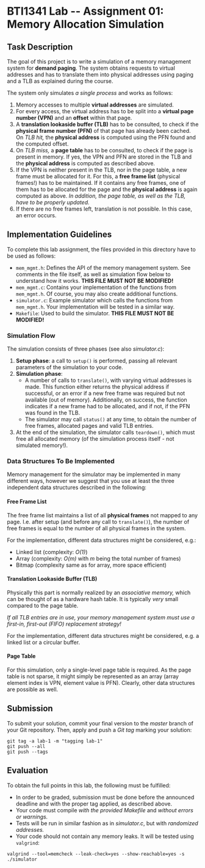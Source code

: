 # BTI1341 Lab -- Assignment 01: Memory Allocation Simulation

## Task Description

The goal of this project is to write a simulation of a memory management system
for **demand paging**. The system obtains requests to virtual addresses and has
to translate them into physical addresses using paging and a TLB as explained
during the course.

The system only simulates *a single process* and works as follows:

1. Memory accesses to multiple **virtual addresses** are simulated.
2. For every access, the virtual address has to be split into a **virtual page
   number (VPN)** and an **offset** within that page.
3. A **translation lookaside buffer (TLB)** has to be consulted, to check if the
   **physical frame number (PFN)** of that page has already been cached. On *TLB
   hit,* the **physical address** is computed using the PFN found and the
   computed offset.
4. On *TLB miss,* a **page table** has to be consulted, to check if the page is
   present in memory. If yes, the VPN and PFN are stored in the TLB and the
   **physical address** is computed as described above.
5. If the VPN is neither present in the TLB, nor in the page table, a new frame
   must be allocated for it. For this, a **free frame list** (physical frames!)
   has to be maintained. If it contains any free frames, one of them has to be
   allocated for the page and the **physical address** is again computed as
   above. *In addition, the page table, as well as the TLB, have to be properly
   updated.*
6. If there are no free frames left, translation is not possible. In this case,
   an error occurs.

## Implementation Guidelines

To complete this lab assignment, the files provided in this directory have to be
used as follows:

* ```mem_mgmt.h```: Defines the API of the memory management system. See
  comments in the file itself, as well as simulation flow below to understand
  how it works. **THIS FILE MUST NOT BE MODIFIED!**
* ```mem_mgmt.c```: Contains your implementation of the functions from
  ```mem_mgmt.h```. Of course, you may also create additional functions.
* ```simulator.c```: Example simulator which calls the functions from
  ```mem_mgmt.h```. Your implementation will be tested in a similar way.
* ```Makefile```: Used to build the simulator. **THIS FILE MUST NOT BE
  MODIFIED!**

### Simulation Flow

The simulation consists of three phases (see also *simulator.c*):

1. **Setup phase**: a call to ```setup()``` is performed, passing all relevant
   parameters of the simulation to your code.
2. **Simulation phase**:
   * A number of calls to ```translate()```, with varying virtual addresses is
     made. This function either returns the physical address if successful, or
     an error if a new free frame was required but not available (out of
     memory). Additionally, on success, the function indicates if a new frame
     had to be allocated, and if not, if the PFN was found in the TLB.
   * The simulator may call ```status()``` at any time, to obtain the number of
     free frames, allocated pages and valid TLB entries.
5. At the end of the simulation, the simulator calls ```teardown()```, which
   must free all allocated memory (of the simulation process itself - not
   simulated memory!).

### Data Structures To Be Implemented

Memory management for the simulator may be implemented in many different ways,
however we suggest that you use at least the three independent data structures
described in the following:

#### Free Frame List

The free frame list maintains a list of all **physical frames** not mapped to
any page. I.e. after setup (and before any call to ```translate()```), the
number of free frames is equal to the number of all physical frames in the
system.

For the implementation, different data structures might be considered, e.g.:

* Linked list (complexity: *O(1)*)
* Array (complexity: *O(m)* with *m* being the total number of frames)
* Bitmap (complexity same as for array, more space efficient)

#### Translation Lookaside Buffer (TLB)

Physically this part is normally realized by an *associative memory,* which can
be thought of as a hardware hash table. It is typically *very* small compared to
the page table.

*If all TLB entries are in use, your memory management system must use a
first-in, first-out (FIFO) replacement strategy!*

For the implementation, different data structures might be considered, e.g. a
linked list or a circular buffer.

#### Page Table

For this simulation, only a single-level page table is required. As the page
table is not sparse, it might simply be represented as an array (array element
index is VPN, element value is PFN). Clearly, other data structures are possible
as well.

## Submission

To submit your solution, commit your final version to the *master* branch of
your Git repository. Then, apply and push a *Git tag* marking your solution:

```
git tag -a lab-1 -m "tagging lab-1"
git push --all
git push --tags
```

## Evaluation

To obtain the full points in this lab, the following must be fulfilled:

* In order to be graded, submission must be done before the announced deadline
  and with the proper tag applied, as described above.
* Your code must compile *with the provided Makefile* and *without errors or
  warnings.*
* Tests will be run in similar fashion as in *simulator.c*, but with *randomized
  addresses.*
* Your code should not contain any memory leaks. It will be tested using
  ```valgrind```:

```
valgrind --tool=memcheck --leak-check=yes --show-reachable=yes -s ./simulator
```